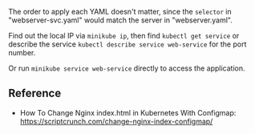 
The order to apply each YAML doesn't matter, since the `selector` in "webserver-svc.yaml" would match the server in "webserver.yaml".

Find out the local IP via `minikube ip`, then find `kubectl get service` or describe the service `kubectl describe service web-service` for the port number.

Or run `minikube service web-service` directly to access the application.


## Reference
- How To Change Nginx index.html in Kubernetes With Configmap: https://scriptcrunch.com/change-nginx-index-configmap/
